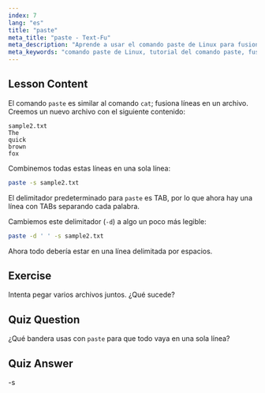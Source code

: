 ```yaml
---
index: 7
lang: "es"
title: "paste"
meta_title: "paste - Text-Fu"
meta_description: "Aprende a usar el comando paste de Linux para fusionar líneas de archivos. Descubre delimitadores y combina archivos con este tutorial esencial del comando Linux."
meta_keywords: "comando paste de Linux, tutorial del comando paste, fusionar líneas de archivos, comandos de Linux, Linux para principiantes, guía de Linux"
---
```


## Lesson Content

El comando `paste` es similar al comando `cat`; fusiona líneas en un archivo. Creemos un nuevo archivo con el siguiente contenido:

```
sample2.txt
The
quick
brown
fox
```

Combinemos todas estas líneas en una sola línea:

```bash
paste -s sample2.txt
```

El delimitador predeterminado para `paste` es TAB, por lo que ahora hay una línea con TABs separando cada palabra.

Cambiemos este delimitador (`-d`) a algo un poco más legible:

```bash
paste -d ' ' -s sample2.txt
```

Ahora todo debería estar en una línea delimitada por espacios.

## Exercise

Intenta pegar varios archivos juntos. ¿Qué sucede?

## Quiz Question

¿Qué bandera usas con `paste` para que todo vaya en una sola línea?

## Quiz Answer

-s
